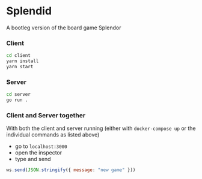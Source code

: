 # Splendid

A bootleg version of the board game Splendor

### Client
```bash
cd client
yarn install
yarn start
```

### Server
```bash
cd server
go run .
```

### Client and Server together
With both the client and server running (either with `docker-compose up` or the individual commands as listed above)
- go to `localhost:3000`
- open the inspector
- type and send
```js
ws.send(JSON.stringify({ message: "new game" }))
```
